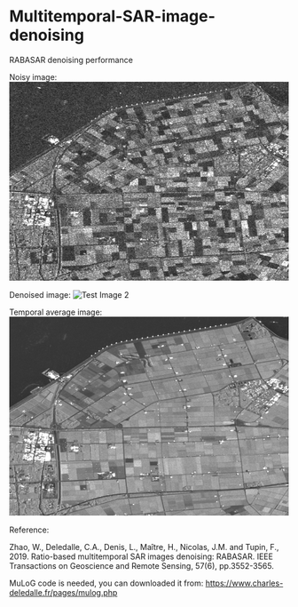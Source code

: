 # Multitemporal-SAR-image-denoising
RABASAR denoising performance

Noisy image:
![Test Image 1](NoisyImageAsc.png)

Denoised image:
![Test Image 2](“denoise.png”)

Temporal average image:
![Test Image 3](ArithmeticMeanAsc.png)







Reference:

Zhao, W., Deledalle, C.A., Denis, L., Maître, H., Nicolas, J.M. and Tupin, F., 2019. Ratio-based multitemporal SAR images denoising: RABASAR. IEEE Transactions on Geoscience and Remote Sensing, 57(6), pp.3552-3565.

MuLoG code is needed, you can downloaded it from: https://www.charles-deledalle.fr/pages/mulog.php
